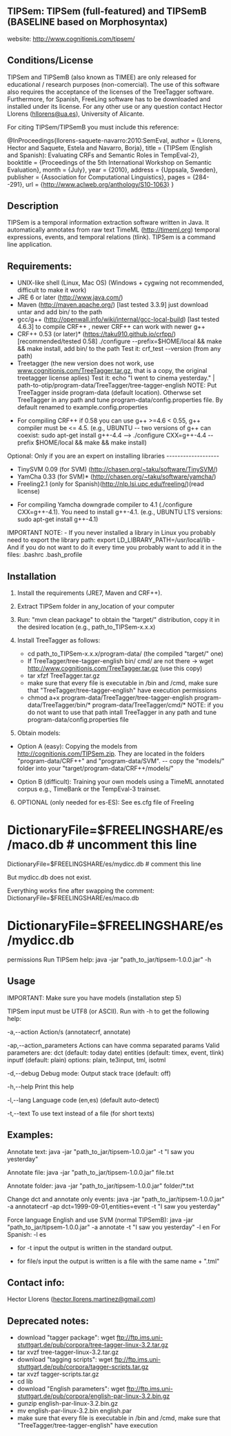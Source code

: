 TIPSem: TIPSem (full-featured) and TIPSemB (BASELINE based on Morphosyntax)
--------------------------------------------------------------------------------
website: http://www.cognitionis.com/tipsem/

Conditions/License
------------------
TIPSem and TIPSemB (also known as TIMEE) are  only released for educational / 
research purposes (non-comercial). The use of this software also requires the
acceptance of the licenses of the TreeTagger software. Furthermore, for Spanish,
FreeLing software has to be downloaded and installed under its license. For any 
other use or any question contact Hector Llorens (hllorens@ua.es), University of
 Alicante.

For citing TIPSem/TIPSemB you must include this reference:

@InProceedings{llorens-saquete-navarro:2010:SemEval,
 author    = {Llorens, Hector  and  Saquete, Estela  and  Navarro, Borja},
 title     = {TIPSem (English and Spanish): Evaluating CRFs and Semantic Roles 
              in TempEval-2},
 booktitle = {Proceedings of the 5th International Workshop on Semantic
		Evaluation},
 month     = {July},
 year      = {2010},
 address   = {Uppsala, Sweden},
 publisher = {Association for Computational Linguistics},
 pages     = {284--291},
 url       = {http://www.aclweb.org/anthology/S10-1063}
}



Description
-----------

TIPSem is a temporal information extraction software written in Java.
It automatically annotates from raw text TimeML (http://timeml.org) temporal 
expressions, events, and temporal relations (tlink).
TIPSem is a command line application.


Requirements:
------------
- UNIX-like shell 		(Linux, Mac OS) (Windows + cygwing not recommended, difficult to make it work)
- JRE 6 or later		(http://www.java.com/)
- Maven                         (http://maven.apache.org/) 
   [last tested 3.3.9]		just download untar and add bin/ to the path
- gcc/g++                       (http://openwall.info/wiki/internal/gcc-local-build) 
   [last tested 4.6.3]          to compile CRF++ , newer CRF++ can work with newer g++
- CRF++ 0.53 (or later)*	(https://taku910.github.io/crfpp/) 
   [recommended/tested 0.58]	./configure --prefix=$HOME/local && make && make install, add bin/ to the path
				Test it: crf_test --version (from any path)
- Treetagger            	(the new version does not work, use 
				www.cognitionis.com/TreeTagger.tar.gz, that is 
				a copy, the original treetagger license aplies)
				Test it: echo "I went to cinema yesterday." | path-to-otip/program-data/TreeTagger/tree-tagger-english
			NOTE: Put TreeTagger inside program-data (default location).
			Otherwse set TreeTagger in any path and tune 
			program-data/config.properties file.
			By default renamed to example.config.properties

* For compiling CRF++ if 0.58 you can use g++ >=4.6 < 0.55, g++ compiler must be <= 4.5.
(e.g., UBUNTU -- two versions of g++ can coexist: sudo apt-get install g++-4.4 
	--> ./configure CXX=g++-4.4 --prefix $HOME/local && make && make install)


Optional: Only if you are an expert on installing libraries -------------------
- TinySVM 0.09 (for SVM)	(http://chasen.org/~taku/software/TinySVM/)
- YamCha 0.33 (for SVM)*	(http://chasen.org/~taku/software/yamcha/)
- Freeling2.1 (only for Spanish)(http://nlp.lsi.upc.edu/freeling/)(read license)

* For compiling Yamcha downgrade compiler to 4.1 (./configure CXX=g++-4.1).
	You need to install g++-4.1.
	(e.g., UBUNTU LTS versions: sudo apt-get install g++-4.1)


IMPORTANT NOTE:
	- If you never installed a library in Linux you probably need to export 
		the library path: export LD_LIBRARY_PATH=/usr/local/lib
	- And if you do not want to do it every time you probably want to add 
		it in the files:
			.bashrc	.bash_profile

Installation
------------
1) Install the requirements (JRE7, Maven and CRF++).

2) Extract TIPSem folder in any_location of your computer

3) Run: "mvn clean package" to obtain the "target/" distribution, 
	copy it in the desired location (e.g., path_to_TIPSem-x.x.x)
	
4) Install TreeTagger as follows:
	- cd path_to_TIPSem-x.x.x/program-data/ (the compiled "target/" one)
	- If TreeTagger/tree-tagger-english bin/ cmd/ are not there -> 
	wget http://www.cognitionis.com/TreeTagger.tar.gz (use this copy)
	- tar xfzf TreeTagger.tar.gz
	- make sure that every file is executable in /bin and /cmd, make sure 
	  that "TreeTagger/tree-tagger-english" have execution permissions
	- chmod a+x program-data/TreeTagger/tree-tagger-english 
          program-data/TreeTagger/bin/* program-data/TreeTagger/cmd/*
	  NOTE: if you do not want to use that path intall TreeTagger 
                in any path and tune program-data/config.properties file

5) Obtain models:

- Option A (easy): Copying the models from http://cognitionis.com/TIPSem.zip. They are located in the folders "program-data/CRF++" and "program-data/SVM".
    -- copy the "models/" folder into your "target/program-data/CRF++/models/"

- Option B (difficult): Training your own models using a TimeML annotated corpus e.g., TimeBank or the TempEval-3 trainset.

6) OPTIONAL (only needed for es-ES): See es.cfg file of Freeling

 # DictionaryFile=$FREELINGSHARE/es/maco.db # uncomment this line

 DictionaryFile=$FREELINGSHARE/es/mydicc.db # comment this line

But mydicc.db does not exist.

Everything works fine after swapping the comment:
 DictionaryFile=$FREELINGSHARE/es/maco.db
 # DictionaryFile=$FREELINGSHARE/es/mydicc.db

permissions
Run TIPSem help:  java -jar "path_to_jar/tipsem-1.0.0.jar" -h



Usage
-----

IMPORTANT: Make sure you have models (installation step 5)

TIPSem input must be UTF8 (or ASCII). Run with -h to get the following help:

 -a,--action <arg>             	Action/s (annotatecrf, annotate)
 
 -ap,--action_parameters <arg> 	Actions can have comma separated params
				Valid parameters are:
				dct (default: today date)
                                entities (default: timex, event, tlink)
                                inputf (default: plain) options: plain, te3input, tml, isotml
                                
-d,--debug                      Debug mode: Output stack trace (default: off) 

 -h,--help                      Print this help 
 

 -l,--lang <arg>                Language code (en,es) (default  auto-detect) 
 
 -t,--text <arg>                To use text instead of a file (for short texts) 



Examples:
--------

Annotate text: java -jar "path_to_jar/tipsem-1.0.0.jar" -t "I saw you yesterday"

Annotate file: java -jar "path_to_jar/tipsem-1.0.0.jar" file.txt

Annotate folder: java -jar "path_to_jar/tipsem-1.0.0.jar" folder/*.txt

Change dct and annotate only events: java -jar "path_to_jar/tipsem-1.0.0.jar"
       -a annotatecrf -ap dct=1999-09-01,entities=event -t "I saw you yesterday"
       
Force language English and use SVM (normal TIPSemB): java -jar 
"path_to_jar/tipsem-1.0.0.jar" -a annotate -t "I saw you yesterday" -l en
For Spanish: -l es

* for -t input the output is written in the standard output.

* for file/s input the output is written is a file with the same name + ".tml"


Contact info: 
------------
Hector Llorens (hector.llorens.martinez@gmail.com)


Deprecated notes:
-------------
- download "tagger package": 
wget ftp://ftp.ims.uni-stuttgart.de/pub/corpora/tree-tagger-linux-3.2.tar.gz
- tar xvzf tree-tagger-linux-3.2.tar.gz
- download "tagging scripts": 
wget ftp://ftp.ims.uni-stuttgart.de/pub/corpora/tagger-scripts.tar.gz
- tar xvzf tagger-scripts.tar.gz
- cd lib
- download "English parameters": 
wget ftp://ftp.ims.uni-stuttgart.de/pub/corpora/english-par-linux-3.2.bin.gz
- gunzip english-par-linux-3.2.bin.gz
- mv english-par-linux-3.2.bin english.par
- make sure that every file is executable in /bin and /cmd, 
make sure that "TreeTagger/tree-tagger-english" have execution 

